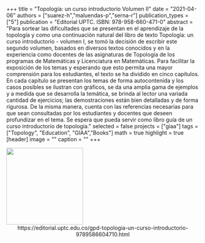 +++
title = "Topología: un curso introductorio Volumen II"
date = "2021-04-06"
authors = ["suarez-h","maluendas-p","serna-r"]
publication_types = ["5"]
publication = "Editorial UPTC. ISBN: 978-958-660-471-0"
abstract = "Para sortear las dificultades que se presentan en el aprendizaje de la topología y como una continuación natural del libro de texto Topología: un curso introductorio - volumen I, se tomó la decisión de escribir este segundo volumen, basados en diversos textos conocidos y en la experiencia como docentes de las asignaturas de Topología de los programas de Matemáticas y Licenciatura en Matemáticas. Para facilitar la exposición de los temas y esperando que esto permita una mayor comprensión para los estudiantes, el texto se ha dividido en cinco capítulos. En cada capítulo se presentan los temas de forma autocontenida y los casos posibles se ilustran con gráficos, se da una amplia gama de ejemplos y a medida que se desarrolla la temática, se brinda al lector una variada cantidad de ejercicios; las demostraciones están bien detalladas y de forma rigurosa. De la misma manera, cuenta con las referencias necesarias para que sean consultadas por los estudiantes y docentes que deseen profundizar en el tema. Se espera que pueda servir como libro guía de un curso introductorio de topología."
selected = false
projects = ["giaa"]
tags = ["Topology", "Education", "GIAA","Books"]
math = true
highlight = true
[header]
image = ""
caption = ""
+++

<img src="https://simehbucket.s3.amazonaws.com/images/98b57847595e03aa1146031f8e175771-medium.jpg" width=200>
<center>
https://editorial.uptc.edu.co/gpd-topologia-un-curso-introductorio-9789586604710.html
</center>
